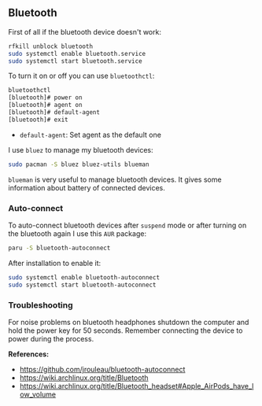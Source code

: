 ## Bluetooth

First of all if the bluetooth device doesn't work:

```bash
rfkill unblock bluetooth
sudo systemctl enable bluetooth.service
sudo systemctl start bluetooth.service
```

To turn it on or off you can use `bluetoothctl`:

```bash
bluetoothctl
[bluetooth]# power on
[bluetooth]# agent on
[bluetooth]# default-agent
[bluetooth]# exit
```

- `default-agent`: Set agent as the default one

I use `bluez` to manage my bluetooth devices:

```bash
sudo pacman -S bluez bluez-utils blueman
```

`blueman` is very useful to manage bluetooth devices. It gives some information about battery of connected devices.

### Auto-connect

To auto-connect bluetooth devices after `suspend` mode or after turning on the bluetooth again I use this `AUR` package:

```bash
paru -S bluetooth-autoconnect
```

After installation to enable it:

```bash
sudo systemctl enable bluetooth-autoconnect
sudo systemctl start bluetooth-autoconnect
```

### Troubleshooting

For noise problems on bluetooth headphones shutdown the computer and hold the power key for 50 seconds. Remember connecting the device to power during the process.

**References:**

- <https://github.com/jrouleau/bluetooth-autoconnect>
- <https://wiki.archlinux.org/title/Bluetooth>
- <https://wiki.archlinux.org/title/Bluetooth_headset#Apple_AirPods_have_low_volume>
